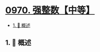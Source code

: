 # [0970. 强整数【中等】](https://github.com/tnotesjs/TNotes.leetcode/tree/main/notes/0970.%20%E5%BC%BA%E6%95%B4%E6%95%B0%E3%80%90%E4%B8%AD%E7%AD%89%E3%80%91)

<!-- region:toc -->

- [1. 📝 概述](#1--概述)

<!-- endregion:toc -->

## 1. 📝 概述
